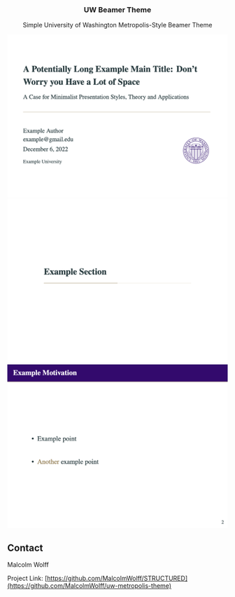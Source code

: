 <a name="readme-top"></a>


<h3 align="center">UW Beamer Theme</h3>

  <p align="center">
    Simple University of Washington Metropolis-Style Beamer Theme
  </p>
</div>

![](examples/uw-beamer-title.png)
![](examples/uw-beamer-section.png)
![](examples/uw-beamer-slide.png)



<!-- CONTACT -->
## Contact

Malcolm Wolff

Project Link: [https://github.com/MalcolmWolff/STRUCTURED](https://github.com/MalcolmWolff/uw-metropolis-theme)


